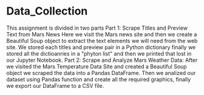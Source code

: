 # Data_Collection
This assignment is divided in two parts
Part 1: Scrape Titles and Preview Text from Mars News
Here we visit the Mars news site and then we create a Beautiful Soup object to extract the text elements we will need from the web site. 
We stored each titles and preview pair in a Python dictionary finally we stored all the dictioanries in a "phyton list" and then we printed that lost in our Jupyter Notebook.
Part 2: Scrape and Analyze Mars Weather Data:
After we visited the Mars Temperature Data Site and created a Beautiful Soup object we scraped the data into a Pandas DataFrame. Then we analized our dataset using Pandas function and create all the required graphics, finally we export our DataFrame to a CSV file.
